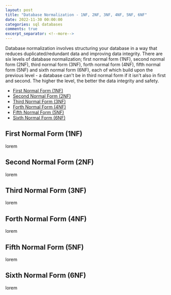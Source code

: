 ```yaml
---
layout: post
title: "Database Normalization - 1NF, 2NF, 3NF, 4NF, 5NF, 6NF"
date: 2022-11-30 00:00:00
categories: sql databases
comments: true
excerpt_separator: <!--more-->
---
```


Database normalization involves structuring your database in a way that reduces duplicated/redundant data and improving data integrity. There are six levels of database normalization; first normal form (1NF), second normal form (2NF), third normal form (3NF), forth normal form (4NF), fifth normal form (5NF) and sixth normal form (6NF), each of which build upon the previous level - a database can't be in third normal form if it isn't also in first and second. The higher the level, the better the data integrity and safety.

<!--more-->

- [First Normal Form (1NF)](#first-normal-form-1nf)
- [Second Normal Form (2NF)](#second-normal-form-2nf)
- [Third Normal Form (3NF)](#third-normal-form-3nf)
- [Forth Normal Form (4NF)](#forth-normal-form-4nf)
- [Fifth Normal Form (5NF)](#fifth-normal-form-5nf)
- [Sixth Normal Form (6NF)](#sixth-normal-form-6nf)

## First Normal Form (1NF)

lorem

## Second Normal Form (2NF)

lorem

## Third Normal Form (3NF)

lorem

## Forth Normal Form (4NF)

lorem

## Fifth Normal Form (5NF)

lorem

## Sixth Normal Form (6NF)

lorem